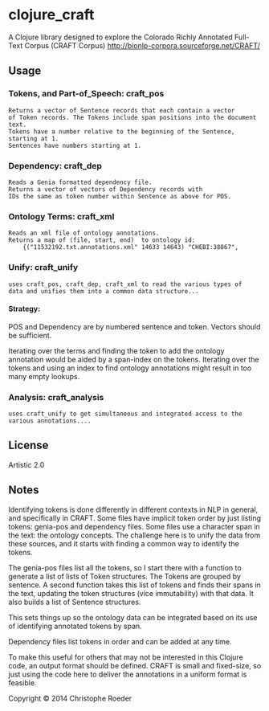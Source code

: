 # clojure_craft

A Clojure library designed to explore the Colorado Richly Annotated Full-Text Corpus (CRAFT Corpus)  http://bionlp-corpora.sourceforge.net/CRAFT/

## Usage

### Tokens, and Part-of_Speech: craft_pos
    Returns a vector of Sentence records that each contain a vector
    of Token records. The Tokens include span positions into the document text.
    Tokens have a number relative to the beginning of the Sentence, starting at 1.
    Sentences have numbers starting at 1.

### Dependency: craft_dep
    Reads a Genia formatted dependency file.
    Returns a vector of vectors of Dependency records with 
    IDs the same as token number within Sentence as above for POS.

### Ontology Terms: craft_xml 
    Reads an xml file of ontology annotations.
    Returns a map of (file, start, end)  to ontology id:
		{("11532192.txt.annotations.xml" 14633 14643) "CHEBI:38867", 

### Unify: craft_unify
    uses craft_pos, craft_dep, craft_xml to read the various types of
    data and unifies them into a common data structure...
    
#### Strategy: 

POS and Dependency are by numbered sentence and token. Vectors should be
sufficient.

Iterating over the terms and finding the token to add the ontology
annotation would be aided by a span-index on the tokens. Iterating 
over the tokens and using an index to find ontology annotations
might result in too many empty lookups.

### Analysis: craft_analysis
    uses craft_unify to get simultaneous and integrated access to the
    various annotations....

## License
   Artistic 2.0

## Notes

Identifying tokens is done differently in different contexts in NLP in general, and specifically in CRAFT.  Some files have implicit token order by just listing tokens: genia-pos and dependency files.  Some files use a character span in the text: the ontology concepts. The challenge here is to unify the data from these sources, and it starts with finding a common way to identify the tokens. 

The genia-pos files list all the tokens, so I start there with a function to generate a list of lists of Token structures.  The Tokens are grouped by sentence. A second function takes this list of tokens and finds their spans in the text, updating the token structures (vice immutability) with that data. It also builds a list of Sentence structures.

This sets things up so the ontology data can be integrated based on its use of identifying annotated tokens by span.

Dependency files list tokens in order and can be added at any time.

To make this useful for others that may not be interested in this Clojure code, an output format should be defined. CRAFT is small and fixed-size, so just using the code here to deliver the annotations in a uniform format is feasible.



Copyright © 2014 Christophe Roeder


